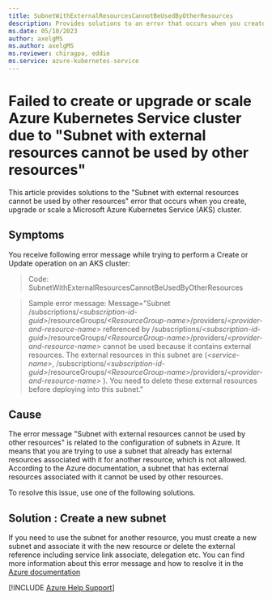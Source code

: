 ```yaml
---
title: SubnetWithExternalResourcesCannotBeUsedByOtherResources
description: Provides solutions to an error that occurs when you create, upgrade or scale a Microsoft Azure Kubernetes Service cluster.
ms.date: 05/10/2023
author: axelgMS
ms.author: axelgMS
ms.reviewer: chiragpa, eddie
ms.service: azure-kubernetes-service
---
```

# Failed to create or upgrade or scale Azure Kubernetes Service cluster due to "Subnet with external resources cannot be used by other resources"

This article provides solutions to the "Subnet with external resources cannot be used by other resources" error that occurs when you create, upgrade or scale a Microsoft Azure Kubernetes Service (AKS) cluster.

## Symptoms

You receive following error message while trying to perform a Create or Update operation on an AKS cluster:

> Code: SubnetWithExternalResourcesCannotBeUsedByOtherResources

> Sample error message: Message="Subnet /subscriptions/*\<subscription-id-guid>*/resourceGroups/*\<ResourceGroup-name>*/providers/*\<provider-and-resource-name>* referenced by /subscriptions/*\<subscription-id-guid>*/resourceGroups/*\<ResourceGroup-name>*/providers/*\<provider-and-resource-name>* cannot be used because it contains external resources. The external resources in this subnet are (*\<service-name>*, /subscriptions/*\<subscription-id-guid>*/resourceGroups/*\<ResourceGroup-name>*/providers/*\<provider-and-resource-name>* ). You need to delete these external resources before deploying into this subnet."

  
## Cause 
  
The error message "Subnet with external resources cannot be used by other resources" is related to the configuration of subnets in Azure. It means that you are trying to use a subnet that already has external resources associated with it for another resource, which is not allowed.
According to the Azure documentation, a subnet that has external resources associated with it cannot be used by other resources. 

To resolve this issue, use one of the following solutions.

## Solution : Create a new subnet

If you need to use the subnet for another resource, you must create a new subnet and associate it with the new resource or delete the external reference including service link associate, delegation etc. You can find more information about this error message and how to resolve it in the [Azure documentation](https://learn.microsoft.com/azure/virtual-network/virtual-network-manage-subnet)
 

[!INCLUDE [Azure Help Support](../../includes/azure-help-support.md)]
